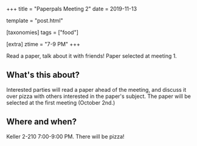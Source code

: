 +++
title = "Paperpals Meeting 2"
date = 2019-11-13

template = "post.html"

[taxonomies]
tags = ["food"]

[extra]
ztime = "7-9 PM"
+++

Read a paper, talk about it with friends! Paper selected at meeting 1.

<!-- more -->

## What's this about?

Interested parties will read a paper ahead of the meeting, and discuss it over pizza with others interested in the paper's subject. The paper will be selected at the first meeting (October 2nd.)

## Where and when?

Keller 2-210 7:00-9:00 PM. There will be pizza!